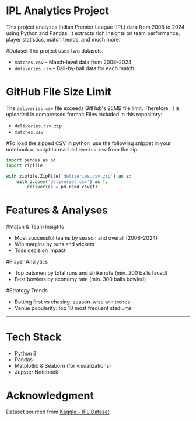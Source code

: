 
# IPL Analytics Project

This project analyzes Indian Premier League (IPL) data from 2008 to 2024 using Python and Pandas. It extracts rich insights on team performance, player statistics, match trends, and much more.

#Dataset
The project uses two datasets:
- `matches.csv` – Match-level data from 2008–2024
- `deliveries.csv` – Ball-by-ball data for each match

# GitHub File Size Limit
The `deliveries.csv` file exceeds GitHub's 25MB file limit. Therefore, it is uploaded in compressed format:
Files included in this repository:
- `deliveries.csv.zip`
- `matches.csv`


#To load the zipped CSV in python ,use the following snippet in your notebook or script to read `deliveries.csv` from the zip:

```python
import pandas as pd
import zipfile

with zipfile.ZipFile('deliveries.csv.zip') as z:
    with z.open('deliveries.csv') as f:
        deliveries = pd.read_csv(f)
```

#  Features & Analyses

#Match & Team Insights
- Most successful teams by season and overall (2008–2024)
- Win margins by runs and wickets
- Toss decision impact

#Player Analytics
- Top batsmen by total runs and strike rate (min. 200 balls faced)
- Best bowlers by economy rate (min. 300 balls bowled)

#Strategy Trends
- Batting first vs chasing: season-wise win trends
- Venue popularity: top 10 most frequent stadiums

---

# Tech Stack
- Python 3
- Pandas
- Matplotlib & Seaborn (for visualizations)
- Jupyter Notebook


# Acknowledgment
Dataset sourced from [Kaggle – IPL Dataset](https://www.kaggle.com/datasets/patrickb1912/ipl-complete-dataset-20082020)
